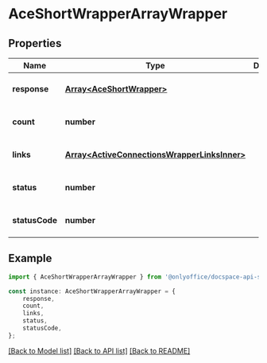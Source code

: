 # AceShortWrapperArrayWrapper


## Properties

Name | Type | Description | Notes
------------ | ------------- | ------------- | -------------
**response** | [**Array&lt;AceShortWrapper&gt;**](AceShortWrapper.md) |  | [optional] [default to undefined]
**count** | **number** |  | [optional] [default to undefined]
**links** | [**Array&lt;ActiveConnectionsWrapperLinksInner&gt;**](ActiveConnectionsWrapperLinksInner.md) |  | [optional] [default to undefined]
**status** | **number** |  | [optional] [default to undefined]
**statusCode** | **number** |  | [optional] [default to undefined]

## Example

```typescript
import { AceShortWrapperArrayWrapper } from '@onlyoffice/docspace-api-sdk';

const instance: AceShortWrapperArrayWrapper = {
    response,
    count,
    links,
    status,
    statusCode,
};
```

[[Back to Model list]](../README.md#documentation-for-models) [[Back to API list]](../README.md#documentation-for-api-endpoints) [[Back to README]](../README.md)
